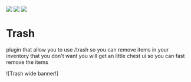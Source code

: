 [![](https://poggit.pmmp.io/shield.state/Trash)](https://poggit.pmmp.io/p/Trash)
[![](https://poggit.pmmp.io/shield.api/Trash)](https://poggit.pmmp.io/p/Trash)
[![](https://poggit.pmmp.io/shield.dl/Trash)](https://poggit.pmmp.io/p/Trash)

# Trash
plugin that allow you to use /trash so you can remove items in your inventory that you don't want you will get an little chest ui so you can fast remove the items

![Trash wide banner!]
